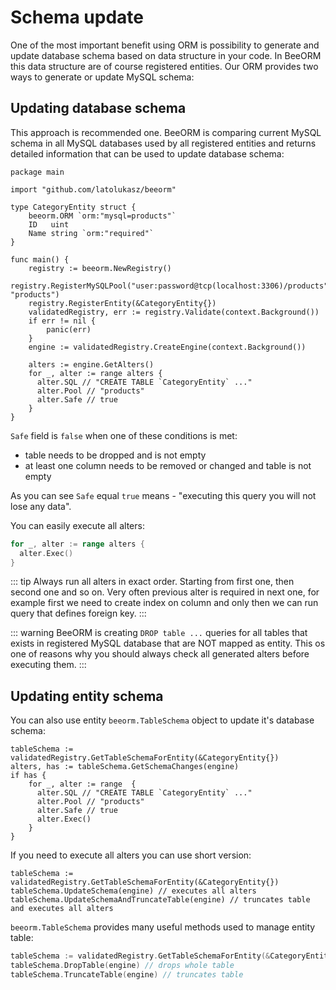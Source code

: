 # Schema update

One of the most important benefit using ORM is possibility to generate and 
update database schema based on data structure in your code.
In BeeORM this data structure are of course registered entities.
Our ORM provides two ways to generate or update MySQL schema:

##  Updating database schema

This approach is recommended one. BeeORM is comparing current MySQL
schema in all MySQL databases used by all registered entities 
and returns detailed information that can be used to update database schema:

```go{21}
package main

import "github.com/latolukasz/beeorm"

type CategoryEntity struct {
	beeorm.ORM `orm:"mysql=products"`
	ID   uint
    Name string `orm:"required"`
}

func main() {
    registry := beeorm.NewRegistry()
    registry.RegisterMySQLPool("user:password@tcp(localhost:3306)/products", "products")
    registry.RegisterEntity(&CategoryEntity{})
    validatedRegistry, err := registry.Validate(context.Background())
    if err != nil {
        panic(err)
    }
    engine := validatedRegistry.CreateEngine(context.Background())
    
    alters := engine.GetAlters()
    for _, alter := range alters {
      alter.SQL // "CREATE TABLE `CategoryEntity` ..."
      alter.Pool // "products"
      alter.Safe // true
	}
}  
```

`Safe` field is `false` when one of these conditions is met:
 * table needs to be dropped and is not empty
 * at least one column needs to be removed or changed and table is not empty

As you can see `Safe` equal `true` means - "executing this query you will not lose any data".

You can easily execute all alters:

```go
for _, alter := range alters {
  alter.Exec()
}
```

::: tip
Always run all alters in exact order. Starting from first one, then second one
and so on. Very often previous alter is required in next one, for example first
we need to create index on column and only then we can run query that defines 
foreign key.
:::

::: warning
BeeORM is creating `DROP table ...` queries for all tables that exists in registered
MySQL database that are NOT mapped as entity. This os one of reasons why you should always
check all generated alters before executing them.
:::

## Updating entity schema

You can also use entity `beeorm.TableSchema` object to update it's database schema:

```go{2}
tableSchema := validatedRegistry.GetTableSchemaForEntity(&CategoryEntity{})
alters, has := tableSchema.GetSchemaChanges(engine)
if has {
    for _, alter := range  {
      alter.SQL // "CREATE TABLE `CategoryEntity` ..."
      alter.Pool // "products"
      alter.Safe // true
      alter.Exec()
    }
}
```

If you need to execute all alters you can use short version:
```go{2-3}
tableSchema := validatedRegistry.GetTableSchemaForEntity(&CategoryEntity{})
tableSchema.UpdateSchema(engine) // executes all alters
tableSchema.UpdateSchemaAndTruncateTable(engine) // truncates table and executes all alters
```

`beeorm.TableSchema` provides many useful methods used to manage entity table:

```go
tableSchema := validatedRegistry.GetTableSchemaForEntity(&CategoryEntity{})
tableSchema.DropTable(engine) // drops whole table
tableSchema.TruncateTable(engine) // truncates table
```
